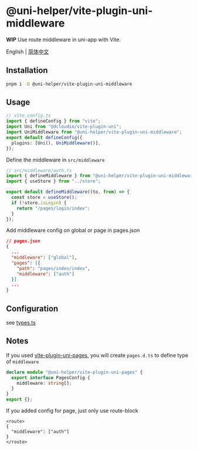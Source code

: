 # @uni-helper/vite-plugin-uni-middleware

**WIP** Use route middleware in uni-app with Vite.

English | [简体中文](./README.zhCN.md)

## Installation

```bash
pnpm i -D @uni-helper/vite-plugin-uni-middleware
```

## Usage

```ts
// vite.config.ts
import { defineConfig } from "vite";
import Uni from "@dcloudio/vite-plugin-uni";
import UniMiddleware from "@uni-helper/vite-plugin-uni-middleware";
export default defineConfig({
  plugins: [Uni(), UniMiddleware()],
});
```

Define the middleware in `src/middleware`

```ts
// src/middleware/auth.ts
import { defineMiddleware } from "@uni-helper/vite-plugin-uni-middleware/runtime";
import { useStore } from "../store";

export default defineMiddleware((to, from) => {
  const store = useStore();
  if (!store.isLogin) {
    return "/pages/login/index";
  }
});
```

Add middleware config on global or page in pages.json

```json
// pages.json
{
  ...
  "middleware": ["global"],
  "pages": [{
    "path": "pages/index/index",
    "middleware": ["auth"]
  }]
  ...
}
```

## Configuration

see [types.ts](./src/types.ts)

## Notes

If you used [vite-plugin-uni-pages](https://github.com/uni-helper/vite-plugin-uni-pages), you will create `pages.d.ts` to define type of `middleware`

```ts
declare module "@uni-helper/vite-plugin-uni-pages" {
  export interface PagesConfig {
    middleware: string[];
  }
}
export {};
```

If you added config for page, just only use route-block

```vue
<route>
{
  "middleware": ["auth"]
}
</route>
```
